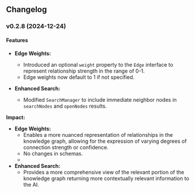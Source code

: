 ## Changelog

### v0.2.8 (2024-12-24)

#### Features

- **Edge Weights:**
    - Introduced an optional `weight` property to the `Edge` interface to represent relationship strength in the range of 0-1.
    - Edge weights now default to 1 if not specified.

- **Enhanced Search:**
  - Modified `SearchManager` to include immediate neighbor nodes in `searchNodes` and `openNodes` results.

**Impact:**

- **Edge Weights:**
  - Enables a more nuanced representation of relationships in the knowledge graph, allowing for the expression of varying degrees of connection strength or confidence.
  - No changes in schemas.
  - 
- **Enhanced Search:**
  - Provides a more comprehensive view of the relevant portion of the knowledge graph returning more contextually relevant information to the AI.
